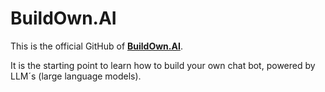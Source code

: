 # BuildOwn.AI

This is the official GitHub of **[BuildOwn.AI](https://buildown.ai)**.

It is the starting point to learn how to build your own chat bot, powered by LLM´s (large language models).  
